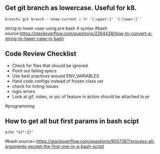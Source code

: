## Get git branch as lowercase. Useful for k8. 

``` branch=`git branch --show-current | tr '[:upper:]' '[:lower:]'` ```

string to lower case using pre bash 4 syntax
#bash
source:https://stackoverflow.com/questions/2264428/how-to-convert-a-string-to-lower-case-in-bash



## Code Review Checklist

- Check for files that should be ignored
- Point out failing specs
- Use best practices around ENV_VARIABLES
- Hard code configs instead of frozen class var
- check for linting issues
- logic errors 
- Look at gif, video, or pic of feature in action should be attached to pr


#programming


## How to get all but first params in bash scipt

```echo "${*:2}"```

#bash 
source=:https://stackoverflow.com/questions/9057387/process-all-arguments-except-the-first-one-in-a-bash-script
